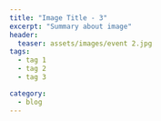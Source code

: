 ```yaml
---
title: "Image Title - 3"
excerpt: "Summary about image"
header:
  teaser: assets/images/event 2.jpg
tags:
  - tag 1
  - tag 2
  - tag 3

category:
  - blog
---
```


